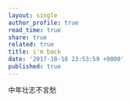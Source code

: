 ```yaml
---
layout: single
author_profile: true
read_time: true
share: true
related: true
title: i'm back
date: '2017-10-18 23:53:59 +0000'
published: true
---
```



中年壮志不言愁
